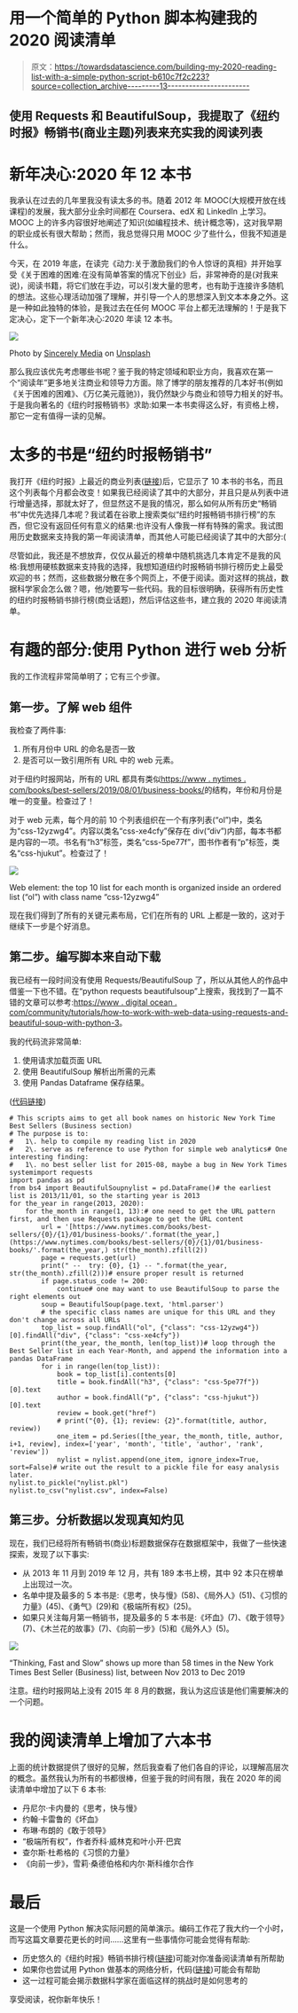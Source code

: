# 用一个简单的 Python 脚本构建我的 2020 阅读清单

> 原文：<https://towardsdatascience.com/building-my-2020-reading-list-with-a-simple-python-script-b610c7f2c223?source=collection_archive---------13----------------------->

## 使用 Requests 和 BeautifulSoup，我提取了《纽约时报》畅销书(商业主题)列表来充实我的阅读列表

# 新年决心:2020 年 12 本书

我承认在过去的几年里我没有读太多的书。随着 2012 年 MOOC(大规模开放在线课程)的发展，我大部分业余时间都在 Coursera、edX 和 LinkedIn 上学习。MOOC 上的许多内容很好地阐述了知识(如编程技术、统计概念等)，这对我早期的职业成长有很大帮助；然而，我总觉得只用 MOOC 少了些什么，但我不知道是什么。

今天，在 2019 年底，在读完《动力:关于激励我们的令人惊讶的真相》并开始享受《关于困难的困难:在没有简单答案的情况下创业》后，非常神奇的是(对我来说)，阅读书籍，将它们放在手边，可以引发大量的思考，也有助于连接许多随机的想法。这些心理活动加强了理解，并引导一个人的思想深入到文本本身之外。这是一种如此独特的体验，是我过去在任何 MOOC 平台上都无法理解的！于是我下定决心，定下一个新年决心:2020 年读 12 本书。

![](img/d5f735686c565a6ec975db54a704fd30.png)

Photo by [Sincerely Media](https://unsplash.com/@sincerelymedia?utm_source=unsplash&utm_medium=referral&utm_content=creditCopyText) on [Unsplash](https://unsplash.com/s/photos/book?utm_source=unsplash&utm_medium=referral&utm_content=creditCopyText)

那么我应该优先考虑哪些书呢？鉴于我的特定领域和职业方向，我喜欢在第一个“阅读年”更多地关注商业和领导力方面。除了博学的朋友推荐的几本好书(例如《关于困难的困难》、《万亿美元蔻驰》)，我仍然缺少与商业和领导力相关的好书。于是我向著名的《纽约时报畅销书》求助:如果一本书卖得这么好，有资格上榜，那它一定有值得一读的见解。

# 太多的书是“纽约时报畅销书”

我打开《纽约时报》上最近的商业列表([链接](https://www.nytimes.com/books/best-sellers/business-books/))后，它显示了 10 本书的书名，而且这个列表每个月都会改变！如果我已经阅读了其中的大部分，并且只是从列表中进行增量选择，那就太好了，但显然这不是我的情况，那么如何从所有历史“畅销书”中优先选择几本呢？我试着在谷歌上搜索类似“纽约时报畅销书排行榜”的东西，但它没有返回任何有意义的结果:也许没有人像我一样有特殊的需求。我试图用历史数据来支持我的第一年阅读清单，而其他人可能已经阅读了其中的大部分:(

尽管如此，我还是不想放弃，仅仅从最近的榜单中随机挑选几本肯定不是我的风格:我想用硬核数据来支持我的选择，我想知道纽约时报畅销书排行榜历史上最受欢迎的书；然而，这些数据分散在多个网页上，不便于阅读。面对这样的挑战，数据科学家会怎么做？嗯，他/她要写一些代码。我的目标很明确，获得所有历史性的纽约时报畅销书排行榜(商业话题)，然后评估这些书，建立我的 2020 年阅读清单。

# 有趣的部分:使用 Python 进行 web 分析

我的工作流程非常简单明了；它有三个步骤。

## 第一步。了解 web 组件

我检查了两件事:

1.  所有月份中 URL 的命名是否一致
2.  是否可以一致引用所有 URL 中的 web 元素。

对于纽约时报网站，所有的 URL 都具有类似[https://www . nytimes . com/books/best-sellers/2019/08/01/business-books/](https://www.nytimes.com/books/best-sellers/2019/08/01/business-books/)的结构，年份和月份是唯一的变量。检查过了！

对于 web 元素，每个月的前 10 个列表组织在一个有序列表(“ol”)中，类名为“css-12yzwg4”。内容以类名“css-xe4cfy”保存在 div(“div”)内部，每本书都是内容的一项。书名有“h3”标签，类名“css-5pe77f”，图书作者有“p”标签，类名“css-hjukut”。检查过了！

![](img/05702c1ab5209d8942e49a96617ada10.png)

Web element: the top 10 list for each month is organized inside an ordered list (“ol”) with class name “css-12yzwg4”

现在我们得到了所有的关键元素布局，它们在所有的 URL 上都是一致的，这对于继续下一步是个好消息。

## 第二步。编写脚本来自动下载

我已经有一段时间没有使用 Requests/BeautifulSoup 了，所以从其他人的作品中借鉴一下也不错。在“python requests beautifulsoup”上搜索，我找到了一篇不错的文章可以参考:[https://www . digital ocean . com/community/tutorials/how-to-work-with-web-data-using-requests-and-beautiful-soup-with-python-3](https://www.digitalocean.com/community/tutorials/how-to-work-with-web-data-using-requests-and-beautiful-soup-with-python-3)。

我的代码流非常简单:

1.  使用请求加载页面 URL
2.  使用 BeautifulSoup 解析出所需的元素
3.  使用 Pandas Dataframe 保存结果。

([代码链接](https://github.com/PanWu/NYTimeList/blob/master/get_nylist.py))

```
# This scripts aims to get all book names on historic New York Time Best Sellers (Business section)
# The purpose is to:
#   1\. help to compile my reading list in 2020
#   2\. serve as reference to use Python for simple web analytics# One interesting finding:
#   1\. no best seller list for 2015-08, maybe a bug in New York Times systemimport requests
import pandas as pd
from bs4 import BeautifulSoupnylist = pd.DataFrame()# the earliest list is 2013/11/01, so the starting year is 2013
for the_year in range(2013, 2020):
    for the_month in range(1, 13):# one need to get the URL pattern first, and then use Requests package to get the URL content
        url = '[https://www.nytimes.com/books/best-sellers/{0}/{1}/01/business-books/'.format(the_year,](https://www.nytimes.com/books/best-sellers/{0}/{1}/01/business-books/'.format(the_year,) str(the_month).zfill(2))
        page = requests.get(url)
        print(" --  try: {0}, {1} -- ".format(the_year, str(the_month).zfill(2)))# ensure proper result is returned
        if page.status_code != 200:
            continue# one may want to use BeautifulSoup to parse the right elements out
        soup = BeautifulSoup(page.text, 'html.parser')
        # the specific class names are unique for this URL and they don't change across all URLs
        top_list = soup.findAll("ol", {"class": "css-12yzwg4"})[0].findAll("div", {"class": "css-xe4cfy"})
        print(the_year, the_month, len(top_list))# loop through the Best Seller list in each Year-Month, and append the information into a pandas DataFrame
        for i in range(len(top_list)):
            book = top_list[i].contents[0]
            title = book.findAll("h3", {"class": "css-5pe77f"})[0].text
            author = book.findAll("p", {"class": "css-hjukut"})[0].text
            review = book.get("href")
            # print("{0}, {1}; review: {2}".format(title, author, review))
            one_item = pd.Series([the_year, the_month, title, author, i+1, review], index=['year', 'month', 'title', 'author', 'rank', 'review'])
            nylist = nylist.append(one_item, ignore_index=True, sort=False)# write out the result to a pickle file for easy analysis later.
nylist.to_pickle("nylist.pkl")
nylist.to_csv("nylist.csv", index=False)
```

## 第三步。分析数据以发现真知灼见

现在，我们已经将所有畅销书(商业)标题数据保存在数据框架中，我做了一些快速探索，发现了以下事实:

*   从 2013 年 11 月到 2019 年 12 月，共有 189 本书上榜，其中 92 本只在榜单上出现过一次。
*   名单中提及最多的 5 本书是:《思考，快与慢》(58)、《局外人》(51)、《习惯的力量》(45)、《勇气》(29)和《极端所有权》(25)。
*   如果只关注每月第一畅销书，提及最多的 5 本书是:《坏血》(7)、《敢于领导》(7)、《木兰花的故事》(7)、《向前一步》(5)和《局外人》(5)。

![](img/a024e685cbade1491900ad9f4d4440da.png)

“Thinking, Fast and Slow” shows up more than 58 times in the New York Times Best Seller (Business) list, between Nov 2013 to Dec 2019

注意。纽约时报网站上没有 2015 年 8 月的数据，我认为这应该是他们需要解决的一个问题。

# 我的阅读清单上增加了六本书

上面的统计数据提供了很好的见解，然后我查看了他们各自的评论，以理解高层次的概念。虽然我认为所有的书都很棒，但鉴于我的时间有限，我在 2020 年的阅读清单中增加了以下 6 本书:

*   丹尼尔·卡内曼的《思考，快与慢》
*   约翰·卡雷鲁的《坏血》
*   布琳·布朗的《敢于领导》
*   “极端所有权”，作者乔科·威林克和叶小开·巴宾
*   查尔斯·杜希格的《习惯的力量》
*   《向前一步》，雪莉·桑德伯格和内尔·斯科维尔合作

# 最后

这是一个使用 Python 解决实际问题的简单演示。编码工作花了我大约一个小时，而写这篇文章要花更长的时间……这里有一些事情你可能会觉得有帮助:

*   历史悠久的《纽约时报》畅销书排行榜([链接](https://github.com/PanWu/NYTimeList/blob/master/nylist.csv))可能对你准备阅读清单有所帮助
*   如果你也尝试用 Python 做基本的网络分析，代码([链接](https://github.com/PanWu/NYTimeList/blob/master/get_nylist.py))可能会有帮助
*   这一过程可能会揭示数据科学家在面临这样的挑战时是如何思考的

享受阅读，祝你新年快乐！